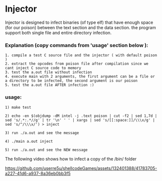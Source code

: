 # Injector

Injector is designed to infect binaries (of type elf) that have enough space (for our poison) between the text section and the data section.
the program support both single file and entire directory infection.


### Explanation (copy commands from 'usage' section below ):
    1. compile a test C source file and the injector ( with default poison )
    2. extract the opcodes from poison file after compilation since we cant inject C source code to memory
    3. test the a.out file without infection
    4. execute main with 2 arguments, the first argument can be a file or a directory to be infected, the second argument is our poison
    5. test the a.out file AFTER infection :)

### usage:
   
    1) make test
    
    2) echo -en $(objdump -dM intel -j .text poison | cut -f2 | sed 1,7d | sed 's/.*:.*//g' | tr '\n' ' ' | xargs | sed 's/[[:space:]]/\\\x/g' | sed 's/^/\\\x/') > inject 
    
    3) run ./a.out and see the message
    
    4) ./main a.out inject
    
    5) run ./a.out and see the NEW message

    
The following video shows how to infect a copy of the /bin/ folder

https://github.com/userre5u/shellcodeGames/assets/132401388/41783705-a227-41d6-a937-8a36eb0bb3f5


